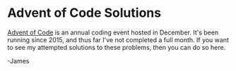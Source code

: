 # Advent of Code Solutions

[Advent of Code](http://adventofcode.com) is an annual coding event hosted in December. It's been running since 2015, and thus far I've not completed a full month. If you want to see my attempted solutions to these problems, then you can do so here.

-James
